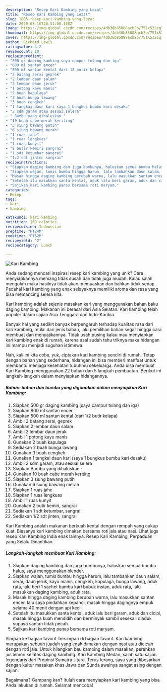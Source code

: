 ```yaml
---
description: "Resep Kari Kambing yang Lezat"
title: "Resep Kari Kambing yang Lezat"
slug: 1805-resep-kari-kambing-yang-lezat
date: 2020-08-10T20:51:08.108Z
image: https://img-global.cpcdn.com/recipes/4db36b85888acb2b/751x532cq70/kari-kambing-foto-resep-utama.jpg
thumbnail: https://img-global.cpcdn.com/recipes/4db36b85888acb2b/751x532cq70/kari-kambing-foto-resep-utama.jpg
cover: https://img-global.cpcdn.com/recipes/4db36b85888acb2b/751x532cq70/kari-kambing-foto-resep-utama.jpg
author: Richard Lewis
ratingvalue: 4.2
reviewcount: 10
recipeingredient:
- "500 gr daging kambing saya campur tulang dan iga"
- "800 ml santan encer"
- "500 ml santan kental dari 12 butir kelapa"
- "2 batang serai geprek"
- "2 lembar daun salam"
- "2 lembar daun jeruk"
- "1 potong kayu manis"
- "2 buah kapulaga"
- "2 buah bunga lawang"
- "3 buah cengkeh"
- "1 tangkai daun kari saya 1 bungkus bumbu kari desaku"
- "2 sdm garam atau sesuai selera"
- " Bumbu yang dihaluskan "
- "10 buah cabe merah keriting"
- "3 siung bawang putih"
- "6 siung bawang merah"
- "1 ruas jahe"
- "1 ruas lengkuas"
- "1 ruas kunyit"
- "2 butir kemiri sangrai"
- "1 sdt ketumbar sangrai"
- "1/2 sdt jinten sangrai"
recipeinstructions:
- "Siapkan daging kambing dan juga bumbunya, haluskan semua bumbu halus, saya menggunakan blender."
- "Siapkan wajan, tumis bumbu hingga harum, lalu tambahkan daun salam, serai, daun jeruk, kayu manis, cengkeh, kapulaga, bunga lawang, aduk rata, lalu beri 1 sachet bumbu kari bubuk instan, aduk rata, lalu masukkan daging kambing, aduk rata."
- "Masak hingga daging kambing berubah warna, lalu masukkan santan encer, lalu saya pindahkan kepanci, masak hingga dagingnya empuk selama 40 menit dengan api kecil."
- "Setelah itu masukkan santa kental, aduk lalu beri garam, aduk dan cicipi, masak hingga kuah mendidih dan berminyak sambil sesekali diaduk supaya santan tidak pecah."
- "Sajikan kari kambing panas bersama roti maryam."
categories:
- Resep
tags:
- kari
- kambing

katakunci: kari kambing 
nutrition: 158 calories
recipecuisine: Indonesian
preptime: "PT24M"
cooktime: "PT52M"
recipeyield: "2"
recipecategory: Lunch

---
```



![Kari Kambing](https://img-global.cpcdn.com/recipes/4db36b85888acb2b/751x532cq70/kari-kambing-foto-resep-utama.jpg)

Anda sedang mencari inspirasi resep kari kambing yang unik? Cara menyiapkannya memang tidak susah dan tidak juga mudah. Kalau salah mengolah maka hasilnya tidak akan memuaskan dan bahkan tidak sedap. Padahal kari kambing yang enak selayaknya memiliki aroma dan rasa yang bisa memancing selera kita.

Kari kambing adalah sejenis masakan kari yang menggunakan bahan baku daging kambing. Makanan ini berasal dari Asia Selatan. Kari kambing telah populer dalam sajian Asia Tenggara dan Indo-Karibia.

Banyak hal yang sedikit banyak berpengaruh terhadap kualitas rasa dari kari kambing, mulai dari jenis bahan, lalu pemilihan bahan segar hingga cara membuat dan menyajikannya. Tidak usah pusing kalau mau menyiapkan kari kambing enak di rumah, karena asal sudah tahu triknya maka hidangan ini mampu menjadi suguhan istimewa.


Nah, kali ini kita coba, yuk, ciptakan kari kambing sendiri di rumah. Tetap dengan bahan yang sederhana, hidangan ini bisa memberi manfaat untuk membantu menjaga kesehatan tubuhmu sekeluarga. Anda bisa membuat Kari Kambing menggunakan 22 bahan dan 5 langkah pembuatan. Berikut ini langkah-langkah dalam menyiapkan hidangannya.

<!--inarticleads1-->

##### Bahan-bahan dan bumbu yang digunakan dalam menyiapkan Kari Kambing:

1. Siapkan 500 gr daging kambing (saya campur tulang dan iga)
1. Siapkan 800 ml santan encer
1. Siapkan 500 ml santan kental (dari 1/2 butir kelapa)
1. Ambil 2 batang serai, geprek
1. Siapkan 2 lembar daun salam
1. Ambil 2 lembar daun jeruk
1. Ambil 1 potong kayu manis
1. Gunakan 2 buah kapulaga
1. Sediakan 2 buah bunga lawang
1. Gunakan 3 buah cengkeh
1. Gunakan 1 tangkai daun kari (saya 1 bungkus bumbu kari desaku)
1. Ambil 2 sdm garam, atau sesuai selera
1. Siapkan  Bumbu yang dihaluskan :
1. Gunakan 10 buah cabe merah keriting
1. Siapkan 3 siung bawang putih
1. Gunakan 6 siung bawang merah
1. Siapkan 1 ruas jahe
1. Siapkan 1 ruas lengkuas
1. Ambil 1 ruas kunyit
1. Gunakan 2 butir kemiri, sangrai
1. Sediakan 1 sdt ketumbar, sangrai
1. Sediakan 1/2 sdt jinten, sangrai


Kari Kambing adalah makanan berkuah kental dengan rempah yang cukup kuat. Biasanya kari kambing dimakan bersama roti jala atau nasi. Lihat juga resep Kari Kambing India enak lainnya. Resep Kari Kambing, Perpaduan yang Selalu Dinantikan. 

<!--inarticleads2-->

##### Langkah-langkah membuat Kari Kambing:

1. Siapkan daging kambing dan juga bumbunya, haluskan semua bumbu halus, saya menggunakan blender.
1. Siapkan wajan, tumis bumbu hingga harum, lalu tambahkan daun salam, serai, daun jeruk, kayu manis, cengkeh, kapulaga, bunga lawang, aduk rata, lalu beri 1 sachet bumbu kari bubuk instan, aduk rata, lalu masukkan daging kambing, aduk rata.
1. Masak hingga daging kambing berubah warna, lalu masukkan santan encer, lalu saya pindahkan kepanci, masak hingga dagingnya empuk selama 40 menit dengan api kecil.
1. Setelah itu masukkan santa kental, aduk lalu beri garam, aduk dan cicipi, masak hingga kuah mendidih dan berminyak sambil sesekali diaduk supaya santan tidak pecah.
1. Sajikan kari kambing panas bersama roti maryam.


Simpan ke bagian favorit Tersimpan di bagian favorit. Kari kambing merupakan sebuah juadah yang enak dimakan dengan nasi atau dicicah dengan roti jala. Untuk hilangkan bau kambing dalam masakan, perahkan jus lemon ke atas daging kambing. Kari Kambing Medan, salah satu sajian legendaris dari Propinsi Sumatra Utara. Terus terang, saya yang dibesarkan dengan kultur masakan khas Jawa dan Sunda awalnya sangat asing dengan sajian. 

Bagaimana? Gampang kan? Itulah cara menyiapkan kari kambing yang bisa Anda lakukan di rumah. Selamat mencoba!
